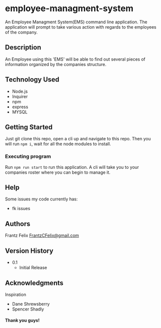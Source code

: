# employee-managment-system

An Employee Managment System(EMS) command line application. The application will prompt to take various action with regards to the employees of the company.

## Description

An Employee using this 'EMS' will be able to find out several pieces of information organized by the companies structure.

## Technology Used

- Node.js
- Inquirer
- npm
- express
- MYSQL

## Getting Started

Just git clone this repo, open a cli up and navigate to this repo. Then you will run `npm i`, wait for all the node modules to install.

### Executing program

Run `npm run start` to run this application. A cli will take you to your companies roster where you can begin to manage it.

## Help

Some issues my code currently has:

- fk issues

## Authors

Frantz Felix
FrantzCFelix@gmail.com

## Version History

- 0.1
  - Initial Release

## Acknowledgments

Inspiration

- Dane Shrewsberry
- Spencer Shadly

#### Thank you guys!
